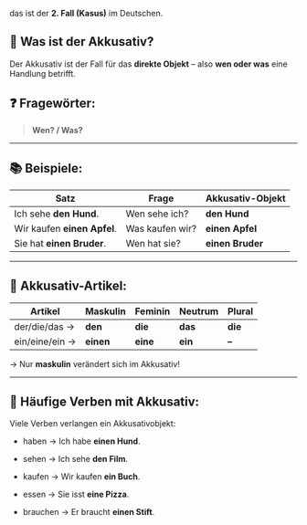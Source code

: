 das ist der **2. Fall (Kasus)** im Deutschen.


## 🔵 **Was ist der Akkusativ?**

Der Akkusativ ist der Fall für das **direkte Objekt** – also **wen oder was** eine Handlung betrifft.


## ❓ **Fragewörter:**

> **Wen? / Was?**

---
## 📚 **Beispiele:**

|Satz|Frage|Akkusativ-Objekt|
|---|---|---|
|Ich sehe **den Hund**.|Wen sehe ich?|**den Hund**|
|Wir kaufen **einen Apfel**.|Was kaufen wir?|**einen Apfel**|
|Sie hat **einen Bruder**.|Wen hat sie?|**einen Bruder**|

---

## 🧠 **Akkusativ-Artikel:**

| Artikel        | Maskulin  | Feminin  | Neutrum | Plural  |
| -------------- | --------- | -------- | ------- | ------- |
| der/die/das →  | **den**   | **die**  | **das** | **die** |
| ein/eine/ein → | **einen** | **eine** | **ein** | **–**   |
→ Nur **maskulin** verändert sich im Akkusativ!

---

## 🧩 Häufige Verben mit Akkusativ:

Viele Verben verlangen ein Akkusativobjekt:

- haben → Ich habe **einen Hund**.
    
- sehen → Ich sehe **den Film**.
    
- kaufen → Wir kaufen **ein Buch**.
    
- essen → Sie isst **eine Pizza**.
    
- brauchen → Er braucht **einen Stift**.